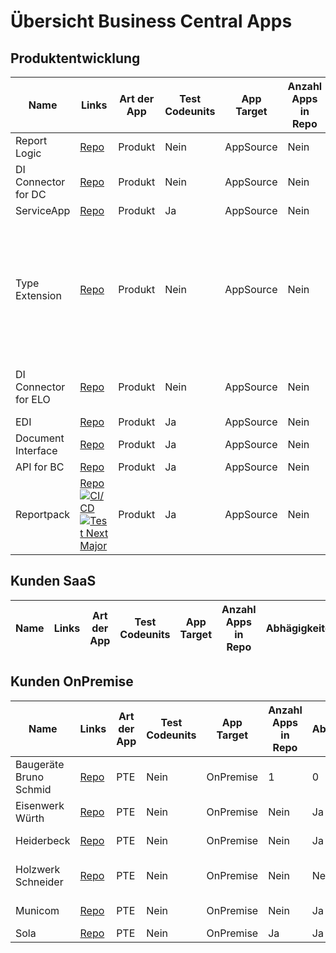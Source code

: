 # Übersicht Business Central Apps

## Produktentwicklung

| Name                 | Links                                                                                                                                                                                                                                                                                                                                                                                                                                                                                                                                                                                          | Art der App | Test Codeunits | App Target | Anzahl Apps in Repo | Abhägigkeiten | Module                                                                                                                    | Sonstige Infos                      |
| -------------------- | ---------------------------------------------------------------------------------------------------------------------------------------------------------------------------------------------------------------------------------------------------------------------------------------------------------------------------------------------------------------------------------------------------------------------------------------------------------------------------------------------------------------------------------------------------------------------------------------------- | ----------- | -------------- | ---------- | ------------------- | ------------- | ------------------------------------------------------------------------------------------------------------------------- | ----------------------------------- |
| Report Logic         | [Repo](https://github.com/abilitygmbh/36487-ABILITY-GMBH-ERP-ABILITY.ReportLogic-ISV.git)                                                                                                                                                                                                                                                                                                                                                                                                                                                                                                      | Produkt     | Nein           | AppSource  | Nein                | Nein          |
| DI Connector for DC  | [Repo](https://github.com/abilitygmbh/36487-ABILITY-GMBH-ERP-BC-ISV-DI-Connector-for-Document-Capture.git)                                                                                                                                                                                                                                                                                                                                                                                                                                                                                     | Produkt     | Nein           | AppSource  | Nein                | Ja            | Continia Document                                                                                                         | Capture, ABILITY.Document Interface |
| ServiceApp           | [Repo](https://github.com/abilitygmbh/36487-ABILITY-GMBH-ERP-ISV-Ability-ServiceApp.git)                                                                                                                                                                                                                                                                                                                                                                                                                                                                                                       | Produkt     | Ja             | AppSource  | Nein                | Nein          |
| Type Extension       | [Repo](https://github.com/abilitygmbh/36487-ABILITY-GMBH-ERP-BC-ISV-TYPE-EXTENSION.git)                                                                                                                                                                                                                                                                                                                                                                                                                                                                                                        | Produkt     | Nein           | AppSource  | Nein                | Ja            | Continia Document Capture, ABILITY.Document Interface, ABILITY.DI Connector for Document Capture, ABILITY.Connect for ELO |
| DI Connector for ELO | [Repo](https://github.com/abilitygmbh/36487-ABILITY-GMBH-ERP-BC-ISV-DI-Connector-for-ELO.git)                                                                                                                                                                                                                                                                                                                                                                                                                                                                                                  | Produkt     | Nein           | AppSource  | Nein                | Ja            | ABILITY.Document Interface, ABILITY.Connect for ELO                                                                       |
| EDI                  | [Repo](https://github.com/abilitygmbh/36487-ABILITY-GMBH-ERP-ABILITY.EDI-ISV.git)                                                                                                                                                                                                                                                                                                                                                                                                                                                                                                              | Produkt     | Ja             | AppSource  | Nein                | Nein          |
| Document Interface   | [Repo](https://github.com/abilitygmbh/36487-ABILITY-GMBH-ERP-ISV-Ability-Document-Interface.git)                                                                                                                                                                                                                                                                                                                                                                                                                                                                                               | Produkt     | Ja             | AppSource  | Nein                | Nein          |
| API for BC           | [Repo](https://github.com/abilitygmbh/36487-ABILITY-GMBH-ERP-ABILITY.API-for-BC-ISV.git)                                                                                                                                                                                                                                                                                                                                                                                                                                                                                                       | Produkt     | Ja             | AppSource  | Nein                | Nein          |
| Reportpack           | [Repo](https://github.com/abilitygmbh/36487-ABILITY-GMBH-ERP-ABILITY.Reportpack-ISV.git)[![ CI/CD](https://github.com/abilitygmbh/36487-ABILITY-GMBH-ERP-ABILITY.Reportpack-ISV/actions/workflows/CICD.yaml/badge.svg)](https://github.com/abilitygmbh/36487-ABILITY-GMBH-ERP-ABILITY.Reportpack-ISV/actions/workflows/CICD.yaml)[![ Test Next Major](https://github.com/abilitygmbh/36487-ABILITY-GMBH-ERP-ABILITY.Reportpack-ISV/actions/workflows/NextMajor.yaml/badge.svg)](https://github.com/abilitygmbh/36487-ABILITY-GMBH-ERP-ABILITY.Reportpack-ISV/actions/workflows/NextMajor.yaml) | Produkt     | Ja             | AppSource  | Nein                | Ja            | ForNAV                                                                                                                    |

## Kunden SaaS

| Name | Links | Art der App | Test Codeunits | App Target | Anzahl Apps in Repo | Abhägigkeiten | Module | Sonstige Infos |
| ---- | ----- | ----------- | -------------- | ---------- | ------------------- | ------------- | ------ | -------------- |

## Kunden OnPremise

| Name                   | Links                                                                             | Art der App | Test Codeunits | App Target | Anzahl Apps in Repo | Abhägigkeiten | Module                     | Sonstige Infos      |
| ---------------------- | --------------------------------------------------------------------------------- | ----------- | -------------- | ---------- | ------------------- | ------------- | -------------------------- | ------------------- |
| Baugeräte Bruno Schmid | [Repo](https://github.com/abilitygmbh/57274-BAUGERAETE-BRUNO-SCHMID-ERP-BC15.git) | PTE         | Nein           | OnPremise  | 1                   | 0             |
| Eisenwerk Würth        | [Repo](https://github.com/abilitygmbh/57554-EISENWERK-WUERTH-GMBH-ERP-BC.git)     | PTE         | Nein           | OnPremise  | Nein                | Ja            |                            |
| Heiderbeck             | [Repo](https://github.com/abilitygmbh/57709-Heiderbeck-ERP-BC.git)                | PTE         | Nein           | OnPremise  | Nein                | Ja            | ABILITY.Document Interface |
| Holzwerk Schneider     | [Repo](https://github.com/abilitygmbh/57741-Holzwerk-Schneider-ERP-BC22.git)      | PTE         | Nein           | OnPremise  | Nein                | Nein          |                            | Kunden Azure DevOps |
| Municom                | [Repo](https://github.com/abilitygmbh/37298-MUNICOM-ERP-BC.git)                   | PTE         | Nein           | OnPremise  | Nein                | Ja            | ABILITY.Document Interface |
| Sola                   | [Repo](https://github.com/abilitygmbh/49992-SOLA-ERP-BC14-Sola-MainExtension.git) | PTE         | Nein           | OnPremise  | Ja                  | Ja            | Continia Opplus            | Bitbucket           |

